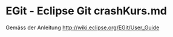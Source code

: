 # EGit - Eclipse Git crashKurs.md
Gemäss der Anleitung http://wiki.eclipse.org/EGit/User_Guide

## 
